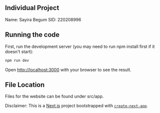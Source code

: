 ## Individual Project
Name: Sayira Begum
SID: 220208996

## Running the code

First, run the development server (you may need to run npm install first if it doesn't start):

```bash
npm run dev
```

Open [http://localhost:3000](http://localhost:3000) with your browser to see the result.


## File Location

Files for the website can be found under src/app.


Disclaimer: This is a [Next.js](https://nextjs.org) project bootstrapped with [`create-next-app`](https://github.com/vercel/next.js/tree/canary/packages/create-next-app).
